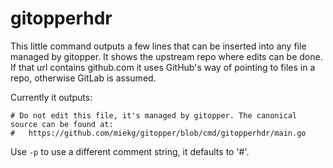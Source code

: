 # gitopperhdr

This little command outputs a few lines that can be inserted into any file managed by gitopper. It
shows the upstream repo where edits can be done. If that url contains github.com it uses GitHub's
way of pointing to files in a repo, otherwise GitLab is assumed.

Currently it outputs:

~~~
# Do not edit this file, it's managed by gitopper. The canonical source can be found at:
#   https://github.com/miekg/gitopper/blob/cmd/gitopperhdr/main.go
~~~

Use `-p` to use a different comment string, it defaults to '#'.
